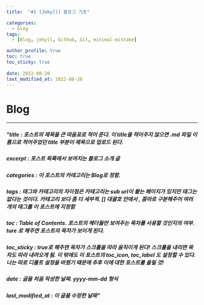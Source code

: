 ```yaml
---
title:  "#1 [Jekyll] 블로그 기초"

categories:
  - blog
tags:
  - [Blog, jekyll, Github, Git, minimal-mistake]

author_profile: true
toc: true
toc_sticky: true
 
date: 2022-08-20
last_modified_at: 2022-08-20
---
```


# Blog

---


##### "title : 포스트의 제목을 큰 따옴표로 적어 준다. 이 title을 적어주지 않으면 .md 파일 이름으로 적어주었던 title 부분이 제목으로 업로드 된다. 


##### excerpt : 포스트 목록에서 보여지는 블로그 소개 글

##### categories : 이 포스트의 카테고리는 Blog로 정함. 

##### tags : 태그와 카테고리의 차이점은 카테고리는 sub url이 붙는 페이지가 있지만 태그는 없다는 것이다. 카테고리 보다 좀 더 세부적. [] 대괄호 안에서 , 콤마로 구분해주어 여러개의 태그를 이 포스트에 지정함

##### toc : Table of Contents. 포스트의 헤더들만 보여주는 목차를 사용할 것인지의 여부. ture 로 해주면 포스트의 목차가 보이게 된다. 

##### toc_sticky : true로 해주면 목차가 스크롤을 따라 움직이게 된다! 스크롤을 내리면 목차도 따라 내려오게 됨. 이 밖에도 이 포스트의 toc_icon, toc_label 도 설정할 수 있다. 나는 따로 디폴트 설정을 바꿨기 때문에 추후 이에 대한 포스트를 올릴 것! 

##### date : 글을 처음 작성한 날짜. yyyy-mm-dd 형식 

##### last_modified_at : 이 글을 수정한 날짜"
